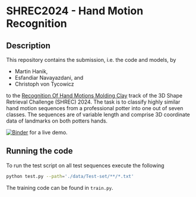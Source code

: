 # SHREC2024 - Hand Motion Recognition  

## Description

This repository contains the submission, i.e. the code and models, by
* Martin Hanik,
* Esfandiar Navayazdani, and
* Christoph von Tycowicz

to the [Recognition Of Hand Motions Molding Clay](https://www.shrec.net/SHREC-2024-hand-motion/) track of the 3D Shape Retrieval Challenge (SHREC) 2024.
The task is to classify highly similar hand motion sequences from a professional potter into one out of seven classes.
The sequences are of variable length and comprise 3D coordinate data of landmarks on both potters hands.


[![Binder](https://mybinder.org/badge_logo.svg)](https://mybinder.org/v2/gh/morphomatics/SHREC24/HEAD) for a live demo.

## Running the code

To run the test script on all test sequences execute the following
```bash
python test.py --path='./data/Test-set/**/*.txt'
```

The training code can be found in `train.py`.
